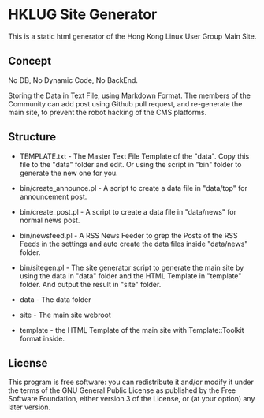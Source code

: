 # HKLUG Site Generator

This is a static html generator of the Hong Kong Linux User Group Main Site.

## Concept

No DB, No Dynamic Code, No BackEnd.

Storing the Data in Text File, using Markdown Format.
The members of the Community can add post using Github pull request, and re-generate the main site, to prevent the robot hacking of the CMS platforms.

## Structure

* TEMPLATE.txt - The Master Text File Template of the "data". Copy this file to the "data" folder and edit. Or using the script in "bin" folder to generate the new one for you.

* bin/create_announce.pl - A script to create a data file in "data/top" for announcement post.

* bin/create_post.pl - A script to create a data file in "data/news" for normal news post.

* bin/newsfeed.pl - A RSS News Feeder to grep the Posts of the RSS Feeds in the settings and auto create the data files inside "data/news" folder.

* bin/sitegen.pl - The site generator script to generate the main site by using the data in "data" folder and the HTML Template in "template" folder. And output the result in "site" folder.

* data - The data folder

* site - The main site webroot

* template - the HTML Template of the main site with Template::Toolkit format inside.

## License

This program is free software: you can redistribute it and/or modify it under the terms of the GNU General Public License as published by the Free Software Foundation, either version 3 of the License, or (at your option) any later version.
 
